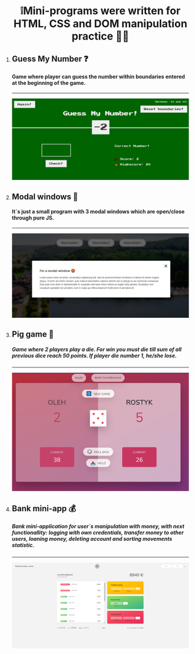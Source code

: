 <ol>
<h1 align="center">❕Mini-programs were written for HTML, CSS and DOM manipulation practice 🧑‍💻</h1>

<li><h2>Guess My Number ❓</h2>
<h4>Game where player can guess the number within boundaries entered at the beginning of the game.</h4></li>
<hr>
<img src="images/guess_my_number.png"/>
<li><h2>Modal windows 🔲</h2>
<h4>It`s just a small program with 3 modal windows which are open/close through pure JS.</h4></li>
<hr>
<img src="images/modal_window.png"/>
<li><h2>Pig game 🐷</h2>
<h5>Game where 2 players play a die. For win you must die till sum of all previous dice reach 50 points. If player die number 1, he/she lose.</h5></li>
<hr>
<img src="images/pig_game.png"/>
<li><h2>Bank mini-app 💰</h2>
<h5>Bank mini-application for user`s manipulation with money, with next functionallity: logging with own credentials, transfer money to other users, loaning money, deleting account and sorting movements statistic.</h5></li>
<hr>
<img src="images/bank_app.png"/>
</ol>
